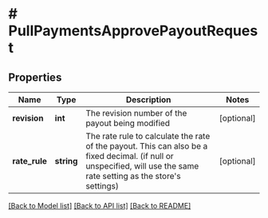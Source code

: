 # # PullPaymentsApprovePayoutRequest

## Properties

Name | Type | Description | Notes
------------ | ------------- | ------------- | -------------
**revision** | **int** | The revision number of the payout being modified | [optional]
**rate_rule** | **string** | The rate rule to calculate the rate of the payout. This can also be a fixed decimal. (if null or unspecified, will use the same rate setting as the store&#39;s settings) | [optional]

[[Back to Model list]](../../README.md#models) [[Back to API list]](../../README.md#endpoints) [[Back to README]](../../README.md)
